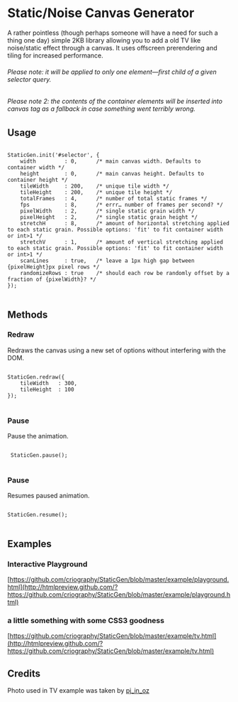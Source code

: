 Static/Noise Canvas Generator
=============================

A rather pointless (though perhaps someone will have a need for such a thing one day) simple 2KB library allowing you to add a old TV like noise/static effect through a canvas. It uses offscreen prerendering and tiling for increased performance.

###### Please note: it will be applied to only one element—first child of a given selector query.
###### Please note 2: the contents of the container elements will be inserted into canvas tag as a fallback in case something went terribly wrong.


Usage
-----
<pre>
<code>
StaticGen.init('#selector', {
	width         : 0,      /* main canvas width. Defaults to container width */
	height        : 0,      /* main canvas height. Defaults to container height */
	tileWidth     : 200,    /* unique tile width */
	tileHeight    : 200,    /* unique tile height */
	totalFrames   : 4,      /* number of total static frames */
	fps           : 8,      /* errr… number of frames per second? */
	pixelWidth    : 2,      /* single static grain width */
	pixelHeight   : 2,      /* single static grain height */
	stretchH      : 8,      /* amount of horizontal stretching applied to each static grain. Possible options: 'fit' to fit container width or int>1 */
	stretchV      : 1,      /* amount of vertical stretching applied to each static grain. Possible options: 'fit' to fit container width or int>1 */
	scanLines     : true,   /* leave a 1px high gap between {pixelHeight}px pixel rows */
	randomizeRows : true    /* should each row be randomly offset by a fraction of {pixelWidth}? */
});
</code>
</pre>
## Methods

### Redraw
Redraws the canvas using a new set of options without interfering with the DOM.
<pre>
<code>
StaticGen.redraw({
	tileWidth   : 300,
	tileHeight  : 100
});
</code>
</pre>

### Pause
Pause the animation.
<pre>
<code>
 StaticGen.pause();
</code>
</pre>

### Pause
Resumes paused animation.
<pre>
<code>
StaticGen.resume();
</code>
</pre>

Examples
--------
### Interactive Playground
[https://github.com/criography/StaticGen/blob/master/example/playground.html](http://htmlpreview.github.com/?https://github.com/criography/StaticGen/blob/master/example/playground.html)

### a little something with some CSS3 goodness
[https://github.com/criography/StaticGen/blob/master/example/tv.html](http://htmlpreview.github.com/?https://github.com/criography/StaticGen/blob/master/example/tv.html)

Credits
--------
Photo used in TV example was taken by [pj_in_oz](http://www.flickr.com/photos/pj_in_oz/2966981750/)